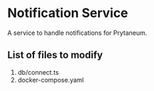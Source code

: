 # Notification Service

A service to handle notifications for Prytaneum.

## List of files to modify

1. db/connect.ts
2. docker-compose.yaml
